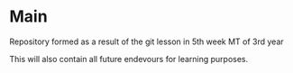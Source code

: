# Main
Repository formed as a result of the git lesson in 5th week MT of 3rd year

This will also contain all future endevours for learning purposes. 
